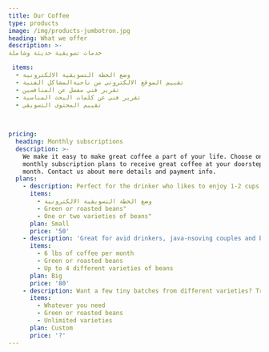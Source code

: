 ```yaml
---
title: Our Coffee
type: products
image: /img/products-jumbotron.jpg
heading: What we offer
description: >-
خدمات تسويقية حديثة وشاملة

 items:
  - وضع الخطة التسويقية الالكترونية 
  - تقييم الموقع الالكتروني من ناحيةالمشاكل الفنية 
  - تقرير فني مفصل عن المنافسين  
  - تقرير فني عن كلمات البحث المناسبة 
  - تقييم المحتوى التسويقي 
  

  
pricing:
  heading: Monthly subscriptions
  description: >-
    We make it easy to make great coffee a part of your life. Choose one of our
    monthly subscription plans to receive great coffee at your doorstep each
    month. Contact us about more details and payment info.
  plans:
    - description: Perfect for the drinker who likes to enjoy 1-2 cups per day.
      items:
        - وضع الخطة التسويقية الالكترونية 
        - Green or roasted beans"
        - One or two varieties of beans"
      plan: Small
      price: '50'
    - description: 'Great for avid drinkers, java-nsoving couples and bigger crowds'
      items:
        - 6 lbs of coffee per month
        - Green or roasted beans
        - Up to 4 different varieties of beans
      plan: Big
      price: '80'
    - description: Want a few tiny batches from different varieties? Try our custom plan
      items:
        - Whatever you need
        - Green or roasted beans
        - Unlimited varieties
      plan: Custom
      price: '?'
---
```



